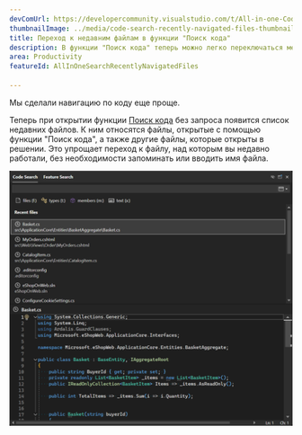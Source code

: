 ```yaml
---
devComUrl: https://developercommunity.visualstudio.com/t/All-in-one-Code-Search-should-support-re/10577370
thumbnailImage: ../media/code-search-recently-navigated-files-thumbnail.png
title: Переход к недавним файлам в функции "Поиск кода"
description: В функции "Поиск кода" теперь можно легко переключаться между недавними файлами.
area: Productivity
featureId: AllInOneSearchRecentlyNavigatedFiles

---
```



Мы сделали навигацию по коду еще проще. 

Теперь при открытии функции [Поиск кода](vscmd://Edit.NavigateTo) без запроса появится список недавних файлов. К ним относятся файлы, открытые с помощью функции "Поиск кода", а также другие файлы, которые открыты в решении. Это упрощает переход к файлу, над которым вы недавно работали, без необходимости запоминать или вводить имя файла.

![Недавние файлы будут показаны при отсутствии запроса](../media/code-search-recently-navigated-files.png)
